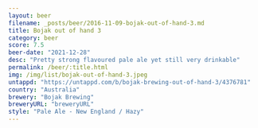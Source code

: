 ```yaml
---
layout: beer
filename: _posts/beer/2016-11-09-bojak-out-of-hand-3.md
title: Bojak out of hand 3
category: beer
score: 7.5
beer-date: "2021-12-28"
desc: "Pretty strong flavoured pale ale yet still very drinkable"
permalink: /beer/:title.html
img: /img/list/bojak-out-of-hand-3.jpeg
untappd: "https://untappd.com/b/bojak-brewing-out-of-hand-3/4376781"
country: "Australia"
brewery: "Bojak Brewing"
breweryURL: "breweryURL"
style: "Pale Ale - New England / Hazy"
---
```

